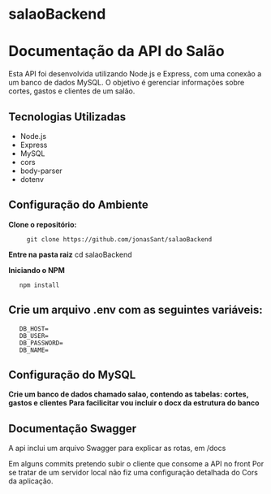 # salaoBackend

# Documentação da API do Salão

Esta API foi desenvolvida utilizando Node.js e Express, com uma conexão a um banco de dados MySQL. O objetivo é gerenciar informações sobre cortes, gastos e clientes de um salão.

## Tecnologias Utilizadas

- Node.js
- Express
- MySQL
- cors
- body-parser
- dotenv

## Configuração do Ambiente

 **Clone o repositório:**

   
       
         git clone https://github.com/jonasSant/salaoBackend


**Entre na pasta raiz**
       cd salaoBackend

**Iniciando o NPM**
         
       npm install


## Crie um arquivo .env com as seguintes variáveis:

    
       DB_HOST=
       DB_USER=
       DB_PASSWORD=
       DB_NAME=

## Configuração do MySQL

 **Crie um banco de dados chamado salao, contendo as tabelas: cortes, gastos e clientes**
**Para facilicitar vou incluir o docx da estrutura do banco** 

## Documentação Swagger
A api inclui um arquivo Swagger para explicar as rotas, em /docs

 Em alguns commits pretendo subir o cliente que consome a API no front
 Por se tratar de um servidor local não fiz uma configuração detalhada do Cors da aplicação.




   
